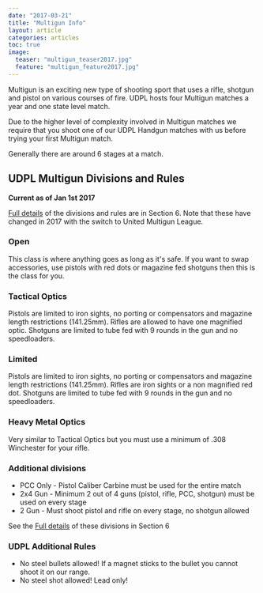 ```yaml
---
date: "2017-03-21"
title: "Multigun Info"
layout: article
categories: articles
toc: true
image:
  teaser: "multigun_teaser2017.jpg"
  feature: "multigun_feature2017.jpg"
---
```


Multigun is an exciting new type of shooting sport that uses a rifle, shotgun and pistol on various courses of fire. UDPL hosts four Multigun matches a year and one state level match. 

Due to the higher level of complexity involved in Multigun matches we require that you shoot one of our UDPL Handgun matches with us before trying your first Multigun match. 

Generally there are around 6 stages at a match.

## UDPL Multigun Divisions and Rules

**Current as of Jan 1st 2017**

[Full details](/files/multigun/multigun_rules2017.pdf) of the divisions and rules are in Section 6. Note that these have changed in 2017 with the switch to United Multigun League.

### Open

This class is where anything goes as long as it's safe. If you want to swap accessories, use pistols with red dots or magazine fed shotguns then this is the class for you.

### Tactical Optics

Pistols are limited to iron sights, no porting or compensators and magazine length restrictions (141.25mm). Rifles are allowed to have one magnified optic. Shotguns are limited to tube fed with 9 rounds in the gun and no speedloaders.

### Limited

Pistols are limited to iron sights, no porting or compensators and magazine length restrictions (141.25mm). Rifles are iron sights or a non magnified red dot. Shotguns are limited to tube fed with 9 rounds in the gun and no speedloaders.

### Heavy Metal Optics

Very similar to Tactical Optics but you must use a minimum of .308 Winchester for your rifle. 

### Additional divisions

* PCC Only - Pistol Caliber Carbine must be used for the entire match
* 2x4 Gun - Minimum 2 out of 4 guns (pistol, rifle, PCC, shotgun) must be used on every stage
* 2 Gun - Must shoot pistol and rifle on every stage, no shotgun allowed

See the [Full details](/files/multigun/multigun_rules2017.pdf) of these divisions in Section 6

### UDPL Additional Rules

* No steel bullets allowed! If a magnet sticks to the bullet you cannot shoot it on our range.
* No steel shot allowed! Lead only!

